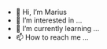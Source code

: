 - 👋 Hi, I’m Marius
- 👀 I’m interested in ...
- 🌱 I’m currently learning ...
- 📫 How to reach me ...
